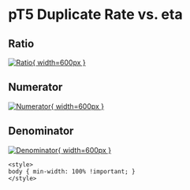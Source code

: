 # pT5 Duplicate Rate vs. eta

## Ratio

[![Ratio](../mtv/var/pT5_duplrate_eta.png){ width=600px }](../mtv/var/pT5_duplrate_eta.pdf)

## Numerator

[![Numerator](../mtv/num/pT5_duplrate_eta_num.png){ width=600px }](../mtv/num/pT5_duplrate_eta_num.pdf)

## Denominator

[![Denominator](../mtv/den/pT5_duplrate_eta_den.png){ width=600px }](../mtv/den/pT5_duplrate_eta_den.pdf)


``` {=html}
<style>
body { min-width: 100% !important; }
</style>
```
